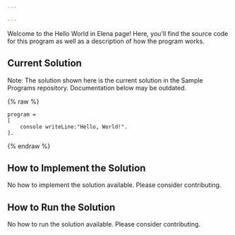 ```yaml
---

---
```


Welcome to the Hello World in Elena page! Here, you'll find the source code for this program as well as a description of how the program works.

## Current Solution

Note: The solution shown here is the current solution in the Sample Programs repository. Documentation below may be outdated.

{% raw %}

```Elena
program =
[
    console writeLine:"Hello, World!".
].

```

{% endraw %}

## How to Implement the Solution

No how to implement the solution available. Please consider contributing.

## How to Run the Solution

No how to run the solution available. Please consider contributing.
